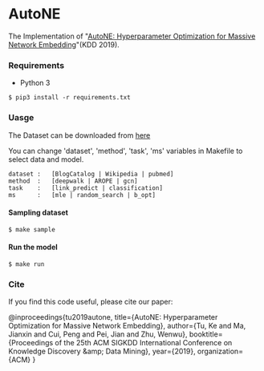 # AutoNE
The Implementation of "[AutoNE: Hyperparameter Optimization for Massive Network Embedding](https://tadpole.github.io/files/2019_KDD_AutoNE.pdf)"(KDD 2019).

### Requirements
- Python 3
```
$ pip3 install -r requirements.txt
```

### Uasge
The Dataset can be downloaded from [here](https://cloud.tsinghua.edu.cn/f/73d0675acf134f259bf4/?dl=1)

You can change 'dataset', 'method', 'task', 'ms' variables in Makefile to select data and model.

```
dataset :   [BlogCatalog | Wikipedia | pubmed]
method  :   [deepwalk | AROPE | gcn]
task    :   [link_predict | classification]
ms      :   [mle | random_search | b_opt]
```

#### Sampling dataset
```
$ make sample
```

#### Run the model
```
$ make run
```

### Cite
If you find this code useful, please cite our paper:

@inproceedings{tu2019autone,
  title={AutoNE: Hyperparameter Optimization for Massive Network Embedding},
  author={Tu, Ke and Ma, Jianxin and Cui, Peng and Pei, Jian and Zhu, Wenwu},
  booktitle={Proceedings of the 25th ACM SIGKDD International Conference on Knowledge Discovery \&amp; Data Mining},
  year={2019},
  organization={ACM}
}
